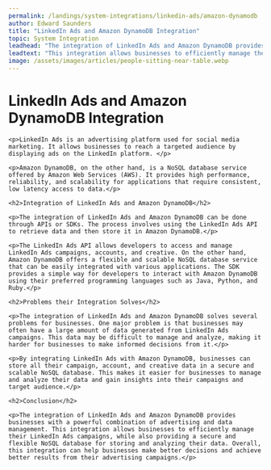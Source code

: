 ```yaml
---
permalink: /landings/system-integrations/linkedin-ads/amazon-dynamodb
author: Edward Saunders
title: "LinkedIn Ads and Amazon DynamoDB Integration"
topic: System Integration
leadhead: "The integration of LinkedIn Ads and Amazon DynamoDB provides businesses with a powerful combination of advertising and data management"
leadtext: "This integration allows businesses to efficiently manage their LinkedIn Ads campaigns, while also providing a secure and flexible NoSQL database for storing and analyzing their data. Overall, this integration can help businesses make better decisions and achieve better results from their advertising campaigns."
image: /assets/images/articles/people-sitting-near-table.webp
---
```

<div class="arttext">	<h1>LinkedIn Ads and Amazon DynamoDB Integration</h1>

	<p>LinkedIn Ads is an advertising platform used for social media marketing. It allows businesses to reach a targeted audience by displaying ads on the LinkedIn platform. </p>

	<p>Amazon DynamoDB, on the other hand, is a NoSQL database service offered by Amazon Web Services (AWS). It provides high performance, reliability, and scalability for applications that require consistent, low latency access to data.</p>

	<h2>Integration of LinkedIn Ads and Amazon DynamoDB</h2>

	<p>The integration of LinkedIn Ads and Amazon DynamoDB can be done through APIs or SDKs. The process involves using the LinkedIn Ads API to retrieve data and then store it in Amazon DynamoDB.</p>

	<p>The LinkedIn Ads API allows developers to access and manage LinkedIn Ads campaigns, accounts, and creative. On the other hand, Amazon DynamoDB offers a flexible and scalable NoSQL database service that can be easily integrated with various applications. The SDK provides a simple way for developers to interact with Amazon DynamoDB using their preferred programming languages such as Java, Python, and Ruby.</p>

	<h2>Problems their Integration Solves</h2>

	<p>The integration of LinkedIn Ads and Amazon DynamoDB solves several problems for businesses. One major problem is that businesses may often have a large amount of data generated from LinkedIn Ads campaigns. This data may be difficult to manage and analyze, making it harder for businesses to make informed decisions from it.</p>

	<p>By integrating LinkedIn Ads with Amazon DynamoDB, businesses can store all their campaign, account, and creative data in a secure and scalable NoSQL database. This makes it easier for businesses to manage and analyze their data and gain insights into their campaigns and target audience.</p>

	<h2>Conclusion</h2>

	<p>The integration of LinkedIn Ads and Amazon DynamoDB provides businesses with a powerful combination of advertising and data management. This integration allows businesses to efficiently manage their LinkedIn Ads campaigns, while also providing a secure and flexible NoSQL database for storing and analyzing their data. Overall, this integration can help businesses make better decisions and achieve better results from their advertising campaigns.</p>

</div>